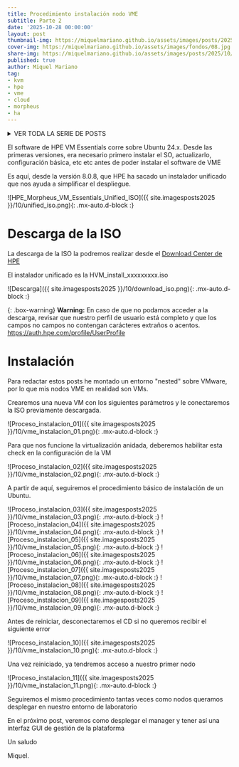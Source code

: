 ```yaml
---
title: Procedimiento instalación nodo VME
subtitle: Parte 2
date: '2025-10-28 00:00:00'
layout: post
thumbnail-img: https://miquelmariano.github.io/assets/images/posts/2025/10/unified_iso.png
cover-img: https://miquelmariano.github.io/assets/images/fondos/08.jpg
share-img: https://miquelmariano.github.io/assets/images/posts/2025/10/unified_iso.png
published: true
author: Miquel Mariano
tag:
- kvm
- hpe
- vme
- cloud
- morpheus
- ha
---
```


<details markdown="1">
<summary>VER TODA LA SERIE DE POSTS</summary>
- [Parte 1 - Introducción a HPE Morpheus VM Essentials software](https://miquelmariano.github.io/2025/10/17/introduccion-hpe-morpheus-vm-essentials-software/)
- [Parte 2 - Instalación VM Essentials software](https://miquelmariano.github.io/2025/10/17/instalacion-nodo-vme/)
- [Parte 3 - Instalación VME Manager]
- [Parte 4 - Configuración inicial]
- [Parte 5 - Creación cluster Ceph]
- [Parte 6 - Desplegar nuestra primera VM]
- [Parte 7 - Backups]
- [Parte 8 - Pruebas de HA]
- [Parte 9 - Migración de VMs desde vSphere]
- [Parte 10 - Comandos útiles]
</details>

El software de HPE VM Essentials corre sobre Ubuntu 24.x. Desde las primeras versiones, era necesario primero instalar el SO, actualizarlo, configuración básica, etc etc antes de poder instalar el software de VME

Es aquí, desde la versión 8.0.8, que HPE ha sacado un instalador unificado que nos ayuda a simplificar el despliegue.

![HPE_Morpheus_VM_Essentials_Unified_ISO]({{ site.imagesposts2025 }}/10/unified_iso.png){: .mx-auto.d-block :}

# Descarga de la ISO

La descarga de la ISO la podremos realizar desde el [Download Center de HPE](https://myenterpriselicense.hpe.com/cwp-ui/product-download-info/HPE_VME_EVAL/-/sw360_eval_customer?&)

El instalador unificado es la HVM_install_xxxxxxxxx.iso

![Descarga]({{ site.imagesposts2025 }}/10/download_iso.png){: .mx-auto.d-block :}

{: .box-warning}
**Warning:** En caso de que no podamos acceder a la descarga, revisar que nuestro perfil de usuario está completo y que los campos no campos no contengan carácteres extraños o acentos. https://auth.hpe.com/profile/UserProfile

# Instalación

Para redactar estos posts he montado un entorno "nested" sobre VMware, por lo que mis nodos VME en realidad son VMs.

Crearemos una nueva VM con los siguientes parámetros y le conectaremos la ISO previamente descargada.

![Proceso_instalacion_01]({{ site.imagesposts2025 }}/10/vme_instalacion_01.png){: .mx-auto.d-block :}

Para que nos funcione la virtualización anidada, deberemos habilitar esta check en la configuración de la VM

![Proceso_instalacion_02]({{ site.imagesposts2025 }}/10/vme_instalacion_02.png){: .mx-auto.d-block :}

A partir de aquí, seguiremos el procedimiento básico de instalación de un Ubuntu.

![Proceso_instalacion_03]({{ site.imagesposts2025 }}/10/vme_instalacion_03.png){: .mx-auto.d-block :}
![Proceso_instalacion_04]({{ site.imagesposts2025 }}/10/vme_instalacion_04.png){: .mx-auto.d-block :}
![Proceso_instalacion_05]({{ site.imagesposts2025 }}/10/vme_instalacion_05.png){: .mx-auto.d-block :}
![Proceso_instalacion_06]({{ site.imagesposts2025 }}/10/vme_instalacion_06.png){: .mx-auto.d-block :}
![Proceso_instalacion_07]({{ site.imagesposts2025 }}/10/vme_instalacion_07.png){: .mx-auto.d-block :}
![Proceso_instalacion_08]({{ site.imagesposts2025 }}/10/vme_instalacion_08.png){: .mx-auto.d-block :}
![Proceso_instalacion_09]({{ site.imagesposts2025 }}/10/vme_instalacion_09.png){: .mx-auto.d-block :}

Antes de reiniciar, desconectaremos el CD si no queremos recibir el siguiente error

![Proceso_instalacion_10]({{ site.imagesposts2025 }}/10/vme_instalacion_10.png){: .mx-auto.d-block :}

Una vez reiniciado, ya tendremos acceso a nuestro primer nodo

![Proceso_instalacion_11]({{ site.imagesposts2025 }}/10/vme_instalacion_11.png){: .mx-auto.d-block :}

Seguiremos el mismo procedimiento tantas veces como nodos queramos desplegar en nuestro entorno de laboratorio

En el próximo post, veremos como desplegar el manager y tener así una interfaz GUI de gestión de la plataforma

Un saludo

Miquel.